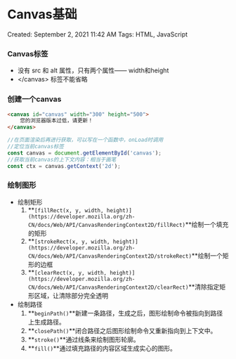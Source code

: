 # Canvas基础

Created: September 2, 2021 11:42 AM
Tags: HTML, JavaScript

### Canvas标签

- 没有 src 和 alt 属性，只有两个属性—— width和height
- \</canvas\> 标签不能省略

### 创建一个canvas

```html
<canvas id="canvas" width="300" height="500">
	您的浏览器版本过低，请更新！
</canvas>
```

```javascript
//在页面渲染后再进行获取，可以写在一个函数中，onLoad时调用
//定位当前canvas标签
const canvas = document.getElementById('canvas');
//获取当前canvas的上下文内容：相当于画笔
const ctx = canvas.getContext('2d');
```

### 绘制图形

- 绘制矩形
    1. **`[fillRect(x, y, width, height)](https://developer.mozilla.org/zh-CN/docs/Web/API/CanvasRenderingContext2D/fillRect)`**绘制一个填充的矩形
    2. **`[strokeRect(x, y, width, height)](https://developer.mozilla.org/zh-CN/docs/Web/API/CanvasRenderingContext2D/strokeRect)`**绘制一个矩形的边框
    3. **`[clearRect(x, y, width, height)](https://developer.mozilla.org/zh-CN/docs/Web/API/CanvasRenderingContext2D/clearRect)`**清除指定矩形区域，让清除部分完全透明
- 绘制路径
    1. **`beginPath()`**新建一条路径，生成之后，图形绘制命令被指向到路径上生成路径。
    2. **`closePath()`**闭合路径之后图形绘制命令又重新指向到上下文中。
    3. **`stroke()`**通过线条来绘制图形轮廓。
    4. **`fill()`**通过填充路径的内容区域生成实心的图形。